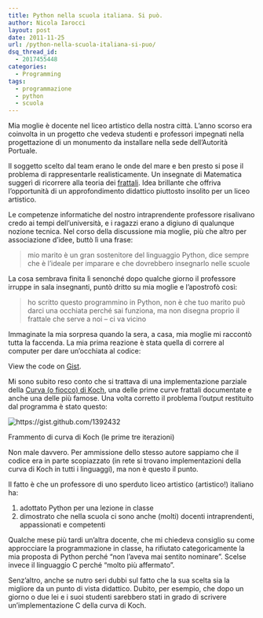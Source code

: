 ```yaml
---
title: Python nella scuola italiana. Si può.
author: Nicola Iarocci
layout: post
date: 2011-11-25
url: /python-nella-scuola-italiana-si-puo/
dsq_thread_id:
  - 2017455448
categories:
  - Programming
tags:
  - programmazione
  - python
  - scuola
---
```

Mia moglie è docente nel liceo artistico della nostra città. L&#8217;anno scorso era coinvolta in un progetto che vedeva studenti e professori impegnati nella progettazione di un monumento da installare nella sede dell&#8217;Autorità Portuale.

Il soggetto scelto dal team erano le onde del mare e ben presto si pose il problema di rappresentarle realisticamente. Un insegnate di Matematica suggerì di ricorrere alla teoria dei <a title="Frattali" href="http://it.wikipedia.org/wiki/Frattale" target="_blank">frattali</a>. Idea brillante che offriva l&#8217;opportunità di un approfondimento didattico piuttosto insolito per un liceo artistico. <!--more-->

Le competenze informatiche del nostro intraprendente professore risalivano credo ai tempi dell&#8217;università, e i ragazzi erano a digiuno di qualunque nozione tecnica. Nel corso della discussione mia moglie, più che altro per associazione d&#8217;idee, buttò lì una frase:

> mio marito è un gran sostenitore del linguaggio Python, dice sempre che è l&#8217;ideale per imparare e che dovrebbero insegnarlo nelle scuole

La cosa sembrava finita lì senonché dopo qualche giorno il professore irruppe in sala insegnanti, puntò dritto su mia moglie e l&#8217;apostrofò così:

> ho scritto questo programmino in Python, non è che tuo marito può darci una occhiata perché sai funziona, ma non disegna proprio il frattale che serve a noi &#8211; ci va vicino

Immaginate la mia sorpresa quando la sera, a casa, mia moglie mi raccontò tutta la faccenda. La mia prima reazione è stata quella di correre al computer per dare un&#8217;occhiata al codice:

<div class="oembed-gist">
  <noscript>
    View the code on <a href="https://gist.github.com/1392432">Gist</a>.
  </noscript>
</div>

Mi sono subito reso conto che si trattava di una implementazione parziale della <a title="Curva di Koch" href="http://it.wikipedia.org/wiki/Curva_di_Koch" target="_blank">Curva (o fiocco) di Koch</a>, una delle prime curve frattali documentate e anche una delle più famose. Una volta corretto il problema l&#8217;output restituito dal programma è stato questo:

<div id="attachment_3973" style="width: 403px" class="wp-caption aligncenter">
  <img class="size-full wp-image-3973  " title="Frattale in Python" src="images/turtle.png?fit=393%2C99" alt="https://gist.github.com/1392432" srcset="http://i1.wp.com/nicolaiarocci.com/wp-content/uploads/turtle.png?w=393 393w, http://i1.wp.com/nicolaiarocci.com/wp-content/uploads/turtle.png?resize=150%2C37 150w, http://i1.wp.com/nicolaiarocci.com/wp-content/uploads/turtle.png?resize=300%2C75 300w" sizes="(max-width: 393px) 100vw, 393px" data-recalc-dims="1" />
  
  <p class="wp-caption-text">
    Frammento di curva di Koch (le prime tre iterazioni)
  </p>
</div>

Non male davvero. Per ammissione dello stesso autore sappiamo che il codice era in parte scopiazzato (in rete si trovano implementazioni della curva di Koch in tutti i linguaggi), ma non è questo il punto.

Il fatto è che un professore di uno sperduto liceo artistico (artistico!) italiano ha:

  1. adottato Python per una lezione in classe
  2. dimostrato che nella scuola ci sono anche (molti) docenti intraprendenti, appassionati e competenti

Qualche mese più tardi un&#8217;altra docente, che mi chiedeva consiglio su come approcciare la programmazione in classe, ha rifiutato categoricamente la mia proposta di Python perché &#8220;non l&#8217;aveva mai sentito nominare&#8221;. Scelse invece il linguaggio C perché &#8220;molto più affermato&#8221;.

Senz&#8217;altro, anche se nutro seri dubbi sul fatto che la sua scelta sia la migliore da un punto di vista didattico. Dubito, per esempio, che dopo un giorno o due lei e i suoi studenti sarebbero stati in grado di scrivere un&#8217;implementazione C della curva di Koch.
